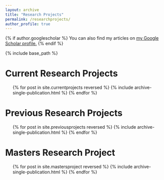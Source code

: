 ```yaml
---
layout: archive
title: "Research Projects"
permalink: /researchprojects/
author_profile: true
---
```


{% if author.googlescholar %}
  You can also find my articles on <u><a href="{{author.googlescholar}}">my Google Scholar profile</a>.</u>
{% endif %}

{% include base_path %}

Current Research Projects
====
<ul>{% for post in site.currentprojects reversed %}
  {% include archive-single-publication.html %}
{% endfor %}</ul>

Previous Research Projects
====
<ul>{% for post in site.previousprojects reversed %}
  {% include archive-single-publication.html %}
{% endfor %}</ul>

Masters Research Project
====
<ul>{% for post in site.mastersproject reversed %}
  {% include archive-single-publication.html %}
{% endfor %}</ul>